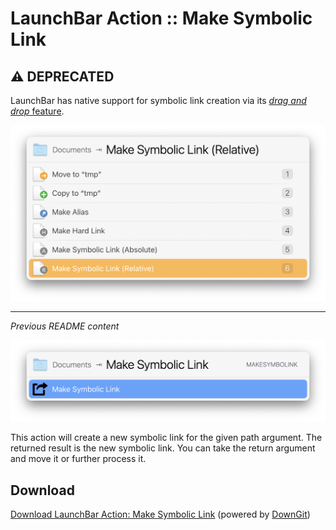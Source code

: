 # LaunchBar Action :: Make Symbolic Link

## ⚠️ DEPRECATED

LaunchBar has native support for symbolic link creation via its [_drag and drop_ feature][dd].

<img alt="Screenshot of Make Symbolic Link Drag and Drop action" src="docs/native-make-symbolic-link-ss.png" width="600"/>

[dd]: https://www.obdev.at/resources/launchbar/help/DragAndDrop.html

---

_Previous README content_

<img alt="Screenshot of Make Symbolic Link action" src="docs/make-symbolic-link-ss.png" width="600"/>

This action will create a new symbolic link for the given path argument. The
returned result is the new symbolic link. You can take the return argument and
move it or further process it.

## Download

[Download LaunchBar Action: Make Symbolic Link](https://minhaskamal.github.io/DownGit/#/home?url=https://github.com/andrewsardone/launchbar/tree/main/Make%20Symbolic%20Link) (powered by [DownGit](https://github.com/MinhasKamal/DownGit))
